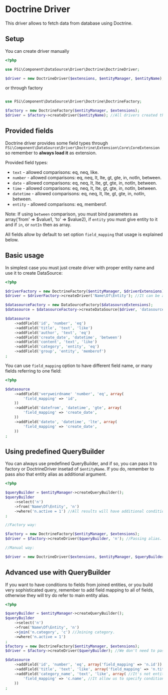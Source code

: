 # Doctrine Driver #

This driver allows to fetch data from database using Doctrine. 

## Setup ##

You can create driver manually

``` php
<?php

use FSi\Component\DataSource\Driver\Doctrine\DoctrineDriver;

$driver = new DoctrineDriver($extensions, $entityManager, $entityName);

```

or through factory

``` php

use FSi\Component\DataSource\Driver\Doctrine\DoctrineFactory;

$factory = new DoctrineFactory($entityManager, $extensions);
$driver = $factory->createDriver($entityName); //All drivers created this way will have same set of $extensions loaded.

```

## Provided fields ##

Doctrine driver provides some field types through ``FSi\Component\DataSource\Driver\Doctrine\Extension\Core\CoreExtension``
so remember to **always load it** as extension.

Provided field types:
* ``text`` - allowed comparisons: eq, neq, like.
* ``number`` - allowed comparisons: eq, neq, lt, lte, gt, gte, in, notIn, between.
* ``date`` - allowed comparisons: eq, neq, lt, lte, gt, gte, in, notIn, between.
* ``time`` - allowed comparisons: eq, neq, lt, lte, gt, gte, in, notIn, between.
* ``datetime`` - allowed comparisons: eq, neq, lt, lte, gt, gte, in, notIn, between.
* ``entity`` - allowed comparisons: eq, memberof.

Note: If using ``between`` comparison, you must bind parameters as array('from' => $value1, 'to' => $value2), 
if ``entity`` you must give entity to it and if ``in``, or ``notIn`` then as array.

All fields allow by default to set option ``field_mapping`` that usage is explained below.

## Basic usage ##

In simplest case you must just create driver with proper entity name and use it to create DataSource:

``` php
<?php

$driverFactory = new DoctrineFactory($entityManager, $driverExtensions);
$driver = $driverFactory->createDriver('Name\Of\Entity'); //It can be any entity name that is correct for Doctrine.

$datasourceFactory = new DataSourceFactory($datasourceExtensions);
$datasource = $datasourceFactory->createDataSource($driver, 'datasource_name');

$datasource
    ->addField('id', 'number', 'eq')
    ->addField('title', 'text', 'like')
    ->addField('author', 'text', 'eq')
    ->addField('create_date', 'datetime', 'between')
    ->addField('content', 'text', 'like')
    ->addField('category', 'entity', 'eq')
    ->addField('group', 'entity', 'memberof')
;
```

You can use ``field_mapping`` option to have different field name, or many fields referring to one field:

``` php
<?php

$datasource
    ->addField('veryweirdname' 'number', 'eq', array(
        'field_mapping' => 'id',
    ))
    ->addField('datefrom', 'datetime', 'gte', array(
        'field_mapping' => 'create_date',
    ))
    ->addField('dateto', 'datetime', 'lte', array(
        'field_mapping' => 'create_date',
    ))
;
```

## Using predefined QueryBuilder ##

You can always use predefined QueryBuilder, and if so, you can pass it to factory or DoctrineDriver insetad of ``$entityName``.
If you do, remember to pass also that entity alias as additional argument.

``` php
<?php

$queryBuilder = $entityManager->createQueryBuilder();
$queryBuilder
    ->select('n')
    ->from('Name\Of\Entity', 'n')
    ->where('n.active = 1') //All results will have additional condition.
;

//Factory way:

$factory = new DoctrineFactory($entityManager, $extensions);
$driver = $factory->createDriver($queryBuilder, 'n'); //Passing alias.

//Manual way:

$driver = new DoctrineDriver($extensions, $entityManager, $queryBuilder, 'n'); //Passing alias.
```

## Advanced use with QueryBuilder ##

If you want to have conditions to fields from joined entities, or you build very sophisticated query,
remember to add field mapping to all of fields, otherwise they will try do refer to main entity alias.

``` php
<?php

$queryBuilder = $entityManager->createQueryBuilder();
$queryBuilder
    ->select('n')
    ->from('Name\Of\Entity', 'n')
    ->join('n.category', 'c') //Joining category.
    ->where('n.active = 1')
;
$factory = new DoctrineFactory($entityManager, $extensions);
$driver = $factory->createDriver($queryBuilder); //We don't need to pass alias, if we specify field mappings.

$datasource
    ->addField('id', 'number', 'eq', array('field_mapping' => 'n.id'))
    ->addField('title', 'text', 'like', array('field_mapping' => 'n.title'))
    ->addField('category_name', 'text', 'like', array( //It's not entity field anymore.
        'field_mapping' => 'c.name', //It allow us to specify condition for category name, not just category (as entity).
    ))
;

```